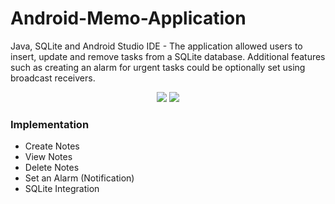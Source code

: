 # Android-Memo-Application
Java, SQLite and Android Studio IDE - The application allowed users to insert, update and remove tasks from a SQLite database. Additional features such as creating an alarm for urgent tasks could be optionally set using broadcast receivers.

<p align="center">
<img src="http://s2.postimg.org/io6l7w2p5/Screenshot_1.png"/>
<img src="http://s21.postimg.org/u23lkyhrb/Screenshot_3.png"/>
</p>
<!--<p align="center">-->
<!--<img src="http://s21.postimg.org/u23lkyhrb/Screenshot_3.png"/>-->
<!--</p>-->


<h3>Implementation</h3>
<ul>
  <li>Create Notes</li>
  <li>View Notes</li>
  <li>Delete Notes</li>
  <li>Set an Alarm (Notification)</li>
  <li>SQLite Integration</li>
</ul>
